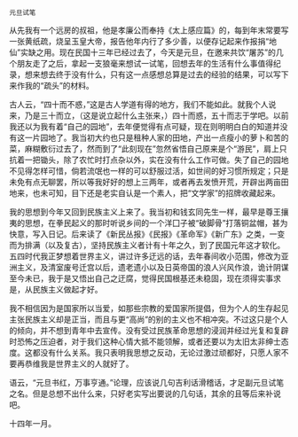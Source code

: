     元旦试笔 

   从先我有一个远房的叔祖，他是孝廉公而奉持《太上感应篇》的，每到年末常要写一张黄纸疏，烧呈玉皇大帝，报告他年内行了多少善，以便存记起来作报捐“地仙”实缺之用。现在民国十三年已经过去了，今天是元旦，在邀来共饮“屠苏”的几个朋友走了之后，拿起一支狼毫来想试一试笔，回想去年的生活有什么事值得纪录，想来想去终于没有什么，只有这一点感想总算是过去的经验的结果，可以写下来作我的“疏头”的材料。

   古人云，“四十而不惑，”这是古人学道有得的地方，我们不能如此。就我个人说来，乃是三十而立，（这是说立起什么主张来，）四十而惑，五十而志于学吧。以前我还以为我有着“自己的园地”，去年便觉得有点可疑，现在则明明白白的知道并没有这一片园地了。我当初大约也只是租种人家的田地，产出一点瘦小的萝卜和苦的菜，麻糊敷衍过去了，然而到了“此刻现在”忽然省悟自己原来是个“游民”，肩上只抗着一把锄头，除了农忙时打点杂以外，实在没有什么工作可做。失了自己的园地不见得怎样可惜，倘若流氓也一样的可以舒服过活，如世间的好习惯所规定；只是未免有点无聊罢，所以等我好好的想上三两年，或者再去发愤开荒，开辟出两亩田地来，也未可知，目下还是老实自认是一个素人，把“文学家”的招牌收藏起来。

   我的思想到今年又回到民族主义上来了。我当初和钱玄同先生一样，最早是尊王攘夷的思想，在拳民起义的那时听说乡间的一个洋囗子被“破脚骨”打落铜盆帽，甚为快意，写入日记。后来读了《新民丛报》《民报》《革命军》《新广东》之类，一变而为排满（以及复古），坚持民族主义者计有十年之久，到了民国元年这才软化。五四时代我正梦想着世界主义，讲过许多迂远的话，去年春间收小范围，修改为亚洲主义，及清室废号迁宫以后，遗老遗小以及日英帝国的浪人兴风作浪，诡计阴谋至今未已，我于是又悟出自己之迂腐，觉得民国根基还未稳固，现在须得实事求是，从民族主义做起才好。

   我不相信因为是国家所以当爱，如那些宗教的爱国家所提倡，但为个人的生存起见主张民族主义却是正当，而且与更“高尚”的别的主义也不相冲突。不过这只是个人的倾向，并不想到青年中去宣传。没有受过民族革命思想的浸润并经过光复和复辟时恐怖之压迫者，对于我们这种心情大抵不能领解，或者还要以为太旧太非绅士态度。这都没有什么关系。我只表明我思想之反动，无论过激过顽都好，只愿人家不要再恭维我是世界主义的人就好了。

   语云，“元旦书红，万事亨通。”论理，应该说几句吉利话滑稽话，才足副元旦试笔之名。但是总想不出什么来，只好老实写出要说的几句话，其余的且等后来补说吧。

   十四年一月。

